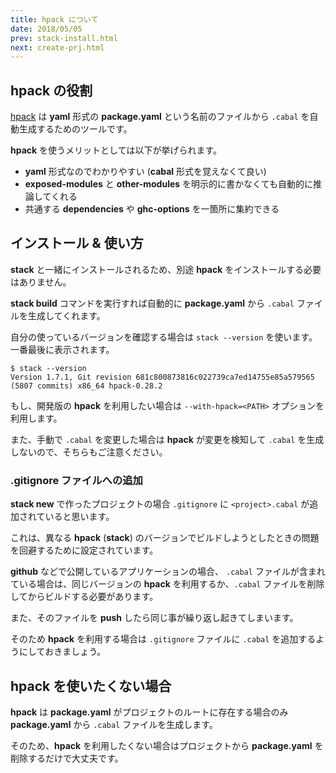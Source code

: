 ```yaml
---
title: hpack について
date: 2018/05/05
prev: stack-install.html
next: create-prj.html
---
```


## hpack の役割

[hpack](https://github.com/sol/hpack) は **yaml** 形式の **package.yaml** という名前のファイルから `.cabal` を自動生成するためのツールです。

**hpack** を使うメリットとしては以下が挙げられます。

- **yaml** 形式なのでわかりやすい (**cabal** 形式を覚えなくて良い)
- **exposed-modules** と **other-modules** を明示的に書かなくても自動的に推論してくれる
- 共通する **dependencies** や **ghc-options** を一箇所に集約できる

## インストール & 使い方

**stack** と一緒にインストールされるため、別途 **hpack** をインストールする必要はありません。

**stack build** コマンドを実行すれば自動的に **package.yaml** から `.cabal` ファイルを生成してくれます。

自分の使っているバージョンを確認する場合は `stack --version` を使います。一番最後に表示されます。

```shell
$ stack --version
Version 1.7.1, Git revision 681c800873816c022739ca7ed14755e85a579565 (5807 commits) x86_64 hpack-0.28.2
```

もし、開発版の **hpack** を利用したい場合は `--with-hpack=<PATH>` オプションを利用します。

また、手動で `.cabal` を変更した場合は **hpack** が変更を検知して `.cabal` を生成しないので、そちらもご注意ください。

### .gitignore ファイルへの追加

**stack new** で作ったプロジェクトの場合 `.gitignore` に `<project>.cabal` が追加されていると思います。

これは、異なる **hpack** (**stack**) のバージョンでビルドしようとしたときの問題を回避するために設定されています。

**github** などで公開しているアプリケーションの場合、 `.cabal` ファイルが含まれている場合は、同じバージョンの **hpack** を利用するか、`.cabal` ファイルを削除してからビルドする必要があります。

また、そのファイルを **push** したら同じ事が繰り返し起きてしまいます。

そのため **hpack** を利用する場合は `.gitignore` ファイルに `.cabal` を追加するようにしておきましょう。

## hpack を使いたくない場合

**hpack** は **package.yaml** がプロジェクトのルートに存在する場合のみ **package.yaml** から `.cabal` ファイルを生成します。

そのため、**hpack** を利用したくない場合はプロジェクトから **package.yaml** を削除するだけで大丈夫です。